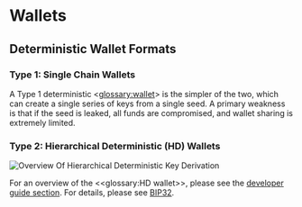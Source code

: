 # Wallets

## Deterministic Wallet Formats

### Type 1: Single Chain Wallets

A Type 1 deterministic <<glossary:wallet>> is the simpler of the two, which can create a single series of keys from a single seed. A primary weakness is that if the seed is leaked, all funds are compromised, and wallet sharing is extremely limited.

### Type 2: Hierarchical Deterministic (HD) Wallets

![Overview Of Hierarchical Deterministic Key Derivation](https://dash-docs.github.io/img/dev/en-hd-overview.svg)

For an overview of the <<glossary:HD wallet>>, please see the [developer guide section](core-guide-wallets).  For details, please see [BIP32](https://github.com/bitcoin/bips/blob/master/bip-0032.mediawiki).